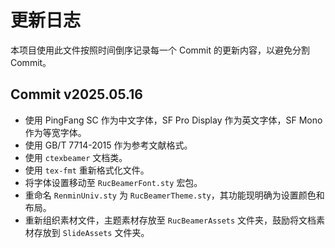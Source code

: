 # 更新日志

本项目使用此文件按照时间倒序记录每一个 Commit 的更新内容，以避免分割 Commit。

## Commit v2025.05.16

- 使用 PingFang SC 作为中文字体，SF Pro Display 作为英文字体，SF Mono 作为等宽字体。
- 使用 GB/T 7714-2015 作为参考文献格式。
- 使用 `ctexbeamer` 文档类。
- 使用 `tex-fmt` 重新格式化文件。
- 将字体设置移动至 `RucBeamerFont.sty` 宏包。
- 重命名 `RenminUniv.sty` 为 `RucBeamerTheme.sty`，其功能现明确为设置颜色和布局。
- 重新组织素材文件，主题素材存放至 `RucBeamerAssets` 文件夹，鼓励将文档素材存放到 `SlideAssets` 文件夹。
